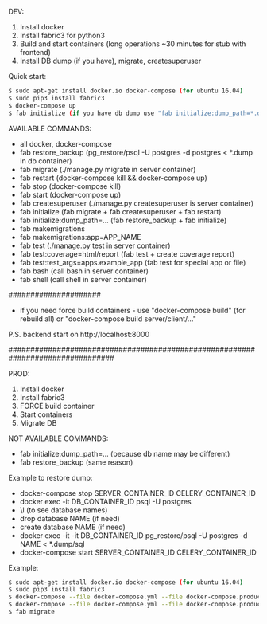 DEV:

1. Install docker
2. Install fabric3 for python3
3. Build and start containers (long operations ~30 minutes for stub with frontend)
4. Install DB dump (if you have), migrate, createsuperuser

Quick start:
```sh
$ sudo apt-get install docker.io docker-compose (for ubuntu 16.04)
$ sudo pip3 install fabric3
$ docker-compose up
$ fab initialize (if you have db dump use "fab initialize:dump_path=*.dump/sql") 
```

AVAILABLE COMMANDS:
- all docker, docker-compose
- fab restore_backup (pg_restore/psql -U postgres -d postgres < *.dump in db container)
- fab migrate (./manage.py migrate in server container)
- fab restart (docker-compose kill && docker-compose up)
- fab stop (docker-compose kill)
- fab start (docker-compose up)
- fab createsuperuser (./manage.py createsuperuser is server container)
- fab initialize (fab migrate + fab createsuperuser + fab restart)
- fab initialize:dump_path=... (fab restore_backup + fab initialize)
- fab makemigrations
- fab makemigrations:app=APP_NAME
- fab test (./manage.py test in server container)
- fab test:coverage=html/report (fab test + create coverage report)
- fab test:test_args=apps.example_app (fab test for special app or file)
- fab bash (call bash in server container)
- fab shell (call shell in server container)

#####################

- if you need force build containers - use "docker-compose build" (for rebuild all) or "docker-compose build server/client/..."

P.S. backend start on http://localhost:8000

################################################################################

PROD:

1. Install docker
2. Install fabric3
2. FORCE build container
3. Start containers
4. Migrate DB

NOT AVAILABLE COMMANDS:
- fab initialize:dump_path=... (because db name may be different)
- fab restore_backup (same reason)

Example to restore dump:
- docker-compose stop SERVER_CONTAINER_ID CELERY_CONTAINER_ID
- docker exec -it DB_CONTAINER_ID psql -U postgres
- \l (to see database names)
- drop database NAME (if need)
- create database NAME (if need)
- docker exec -it -it DB_CONTAINER_ID pg_restore/psql -U postgres -d NAME < *.dump/sql
- docker-compose start SERVER_CONTAINER_ID CELERY_CONTAINER_ID


Example:
```sh
$ sudo apt-get install docker.io docker-compose (for ubuntu 16.04)
$ sudo pip3 install fabric3
$ docker-compose --file docker-compose.yml --file docker-compose.production.yml build
$ docker-compose --file docker-compose.yml --file docker-compose.production.yml up -d
$ fab migrate
```
